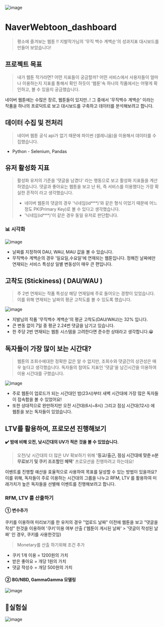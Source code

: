![image](https://github.com/KGochae/NaverWebtoon_dashboard/assets/86241587/55e631fb-3618-450e-8160-d677c195baed)


# NaverWebtoon_dashboard
> 평소에 즐겨보는 웹툰 !! 지발작가님의 '무직 백수 계백순'의 성과지표 대시보드를 만들어 보았습니다!


## 프로젝트 목표

> 내가 웹툰 작가라면? 어떤 지표들이 궁금할까?
어떤 서비스에서 사용자들이 얼마나 이용하는지 지표를 통해서 확인 하듯이 '웹툰'속 하나의 작품에서는 어떻게 확인하고, 볼 수 있을지 궁금했습니다.

네이버 웹툰에는 수많은 장르, 웹툰들이 있지만..! 그 중에서 '무직백수 계백순' 이라는 작품을 하나의 프로덕트로 보고 대시보드를 구축하고 데이터를 분석해보려고 합니다.

## 데이터 수집 및 전처리

> 네이버 웹툰 공식 api가 없기 때문에 파이썬 (셀레니움)을 이용해서 데이터를 수집했습니다.

* Python - Selenium, Pandas
  







## 유저 활성화 지표
> 활성화 유저의 기준을 '댓글을 남겼다' 라는 행동으로 보고 활성화 지표들을 계산하였습니다. 댓글과 좋아요는 웹툰을 보고 난 뒤, 즉 서비스를 이용했다는 가장 확실한 흔적이 라고 생각했습니다. 
> * 네이버 웹툰의 댓글의 경우 '닉네임(id***)'와 같은 형식 이었기 때문에 어느정도 PK(Primary Key)로 볼 수 있다고 생각했습니다.
> * '닉네임(id***)'이 같은 경우 동일 유저로 판단합니다.

### 📊 시각화
![image](https://github.com/KGochae/NaverWebtoon_dashboard/assets/86241587/013bb7ae-0894-4253-8731-a559bab9c842)

* 날짜를 지정하여 DAU, WAU, MAU 값을 볼 수 있습니다.
* 무직백수 계백순의 경우 '일요일,수요일'에 연재되는 웹툰입니다. 정해진 날짜에만 연재되는 서비스 특성상 일별 변동성이 매우 큰 편입니다. 




## 고착도 (Stickiness) ( DAU/WAU )
> 주 2번 연재되는 작품 특성상 해당 연재일에 주로 들어오는 경향이 있었습니다. 이를 위해 연재되는 날짜의 평균 고착도를 볼 수 있도록 했습니다.

![image](https://github.com/KGochae/NaverWebtoon_dashboard/assets/86241587/aeba7cca-df30-4ed6-af62-4468b50f4370)

* 지발님의 작품 '무직백수 계백순'의 평균 고착도(DAU/WAU)는 32% 입니다.
* 큰 변동 없이 7일 중 평균 2.24번 댓글을 남기고 있습니다.
* 한 주당 2번 연재되는 웹툰 시스템을 고려한다면 준수한 상태라고 생각합니다.😀


## 독자들이 가장 많이 보는 시간대?
> 웹툰의 조회수에대한 정확한 값은 알 수 없지만, 조회수와 댓글간의 상관성은 매우 높다고 생각했습니다. 독자들의 참여도 지표인 '댓글'을 남긴시간을 이용하여 이용 시간대를 구했습니다.

![image](https://github.com/KGochae/NaverWebtoon_dashboard/assets/86241587/cc9fb6ce-da09-457b-8fc8-954aef7b59cc)

* 주로 웹툰이 업로드가 되는 시간대인 밤(23시)부터 새벽 시간대에 가장 많은 독자들이 접속함을 볼 수 있었어요!
* 또한 상대적으로 완만하지만 오전 시간대(6시~8시) 그리고 점심 시간대(12시) 에 웹툰을 보는 독자들이 있었습니다.

## LTV를 활용하여, 프로모션 진행해보기

#### ✔️ 밤에 비해 오전, 낮시간대의 UV가 적은 것을 볼 수 있었습니다.


> 오전/낮 시간대의 더 많은 UV 확보하기 위해 **'등교/출근, 점심 시간대에 맞춘 n분 무료보기 및 쿠키 조조할인 혜택'** 프로모션을 진행하려고 하는데요!

이벤트를 진행할 예산을 효율적으로 사용하여 목표를 달성할 수 있는 방법이 있을까요?  
이를 위해, 독자들이 주로 이용하는 시간대의 그룹을 나누고 RFM, LTV 를 활용하여 미래가치가 높은 독자들을 선별해 이벤트를 진행해보려고 합니다.

### RFM, LTV 를 산출하기

#### ① 변수추가
쿠키를 이용하여 미리보기를 한 유저의 경우 "업로드 날짜" 이전에 웹툰을 보고 "댓글을 작성" 한것을 이용하여 '쿠키'이용 여부 산출
('웹툰이 게시된 날짜' > '댓글이 작성된 날짜' 인 경우, 쿠키를 사용한것임)

> Monetary를 산출 하기위해 조건 추가
* 쿠키 1개 이용 = 1200원의 가치
* 받은 좋아요 = 개당 1원의 가치
* 댓글 작성수 = 개당 500원의 가치  

#### ② BG/NBD, GammaGamma 모델링





![image](https://github.com/KGochae/NaverWebtoon_dashboard/assets/86241587/4dcb2087-b177-4388-ba5a-9e1ed8c3aa14)





## 🧪실험실

![image](https://github.com/KGochae/NaverWebtoon_dashboard/assets/86241587/11fef086-a0e5-4007-b70c-923db3f2feab)
